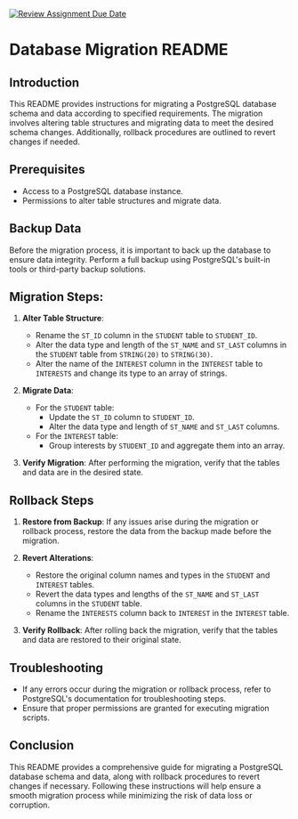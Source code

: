 [![Review Assignment Due Date](https://classroom.github.com/assets/deadline-readme-button-24ddc0f5d75046c5622901739e7c5dd533143b0c8e959d652212380cedb1ea36.svg)](https://classroom.github.com/a/JwSLLxUh)


# Database Migration README

## Introduction
This README provides instructions for migrating a PostgreSQL database schema and data according to specified requirements. The migration involves altering table structures and migrating data to meet the desired schema changes. Additionally, rollback procedures are outlined to revert changes if needed.

## Prerequisites
- Access to a PostgreSQL database instance.
- Permissions to alter table structures and migrate data.

## Backup Data
Before the migration process, it is important to back up the database to ensure data integrity. Perform a full backup using PostgreSQL's built-in tools or third-party backup solutions.

## Migration Steps:
1. **Alter Table Structure**:
    - Rename the `ST_ID` column in the `STUDENT` table to `STUDENT_ID`.
    - Alter the data type and length of the `ST_NAME` and `ST_LAST` columns in the `STUDENT` table from `STRING(20)` to `STRING(30)`.
    - Alter the name of the `INTEREST` column in the `INTEREST` table to `INTERESTS` and change its type to an array of strings.

2. **Migrate Data**:
    - For the `STUDENT` table:
        - Update the `ST_ID` column to `STUDENT_ID`.
        - Alter the data type and length of `ST_NAME` and `ST_LAST` columns.
    - For the `INTEREST` table:
        - Group interests by `STUDENT_ID` and aggregate them into an array.

3. **Verify Migration**:
    After performing the migration, verify that the tables and data are in the desired state.

## Rollback Steps
1. **Restore from Backup**:
    If any issues arise during the migration or rollback process, restore the data from the backup made before the migration.

2. **Revert Alterations**:
    - Restore the original column names and types in the `STUDENT` and `INTEREST` tables.
    - Revert the data types and lengths of the `ST_NAME` and `ST_LAST` columns in the `STUDENT` table.
    - Rename the `INTERESTS` column back to `INTEREST` in the `INTEREST` table.

3. **Verify Rollback**:
    After rolling back the migration, verify that the tables and data are restored to their original state.

## Troubleshooting
- If any errors occur during the migration or rollback process, refer to PostgreSQL's documentation for troubleshooting steps.
- Ensure that proper permissions are granted for executing migration scripts.

## Conclusion
This README provides a comprehensive guide for migrating a PostgreSQL database schema and data, along with rollback procedures to revert changes if necessary. Following these instructions will help ensure a smooth migration process while minimizing the risk of data loss or corruption.
